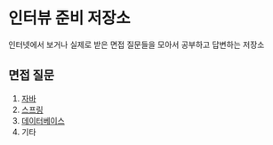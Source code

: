 # 인터뷰 준비 저장소
인터넷에서 보거나 실제로 받은 면접 질문들을 모아서 공부하고 답변하는 저장소
## 면접 질문
1. [자바](https://github.com/irerin07/interview_prep/blob/master/Java/Java_interview.md)
2. [스프링](https://github.com/irerin07/interview_prep/blob/master/Spring/Spring_interview.md)
3. [데이터베이스](https://github.com/irerin07/interview_prep/blob/master/Database/Database_interview.md)
4. 기타
